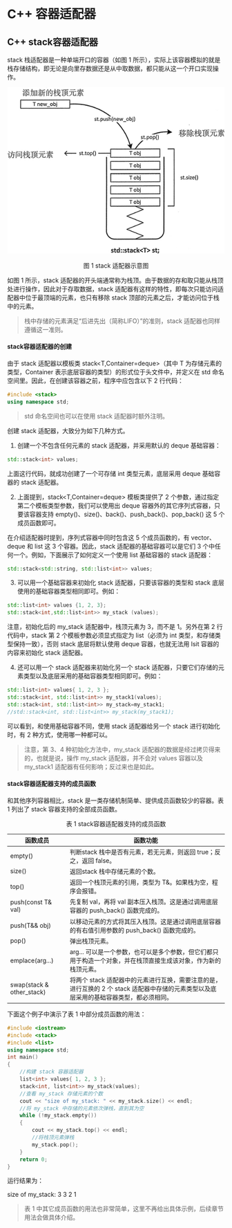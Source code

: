 

# C++ 容器适配器

## C++ stack容器适配器

stack 栈适配器是一种单端开口的容器（如图 1 所示），实际上该容器模拟的就是栈存储结构，即无论是向里存数据还是从中取数据，都只能从这一个开口实现操作。

![../imgs/stack-struct.jpg](../imgs/stack-struct.jpg)

<center>图 1 stack 适配器示意图</center>

如图 1 所示，stack 适配器的开头端通常称为栈顶。由于数据的存和取只能从栈顶处进行操作，因此对于存取数据，stack 适配器有这样的特性，即每次只能访问适配器中位于最顶端的元素，也只有移除 stack 顶部的元素之后，才能访问位于栈中的元素。

> 栈中存储的元素满足“后进先出（简称LIFO）”的准则，stack 适配器也同样遵循这一准则。

#### stack容器适配器的创建

由于 stack 适配器以模板类 stack<T,Container=deque<T>>（其中 T 为存储元素的类型，Container 表示底层容器的类型）的形式位于<stack>头文件中，并定义在 std 命名空间里。因此，在创建该容器之前，程序中应包含以下 2 行代码：

```c++
#include <stack>
using namespace std;
```

> std 命名空间也可以在使用 stack 适配器时额外注明。

创建 stack 适配器，大致分为如下几种方式。

1) 创建一个不包含任何元素的 stack 适配器，并采用默认的 deque 基础容器：

```c++
std::stack<int> values;
```

上面这行代码，就成功创建了一个可存储 int 类型元素，底层采用 deque 基础容器的 stack 适配器。

2) 上面提到，stack<T,Container=deque<T>> 模板类提供了 2 个参数，通过指定第二个模板类型参数，我们可以使用出 deque 容器外的其它序列式容器，只要该容器支持 empty()、size()、back()、push_back()、pop_back() 这 5 个成员函数即可。

在介绍适配器时提到，序列式容器中同时包含这 5 个成员函数的，有 vector、deque 和 list 这 3 个容器。因此，stack 适配器的基础容器可以是它们 3 个中任何一个。例如，下面展示了如何定义一个使用 list 基础容器的 stack 适配器：

```c++
std::stack<std::string, std::list<int>> values;
```

3) 可以用一个基础容器来初始化 stack 适配器，只要该容器的类型和 stack 底层使用的基础容器类型相同即可。例如：

```c++
std::list<int> values {1, 2, 3};
std::stack<int,std::list<int>> my_stack (values);
```

注意，初始化后的 my_stack 适配器中，栈顶元素为 3，而不是 1。另外在第 2 行代码中，stack 第 2 个模板参数必须显式指定为 list<int>（必须为 int 类型，和存储类型保持一致），否则 stack 底层将默认使用 deque 容器，也就无法用 lsit 容器的内容来初始化 stack 适配器。

4) 还可以用一个 stack 适配器来初始化另一个 stack 适配器，只要它们存储的元素类型以及底层采用的基础容器类型相同即可。例如：

```C++
std::list<int> values{ 1, 2, 3 };
std::stack<int, std::list<int>> my_stack1(values);
std::stack<int, std::list<int>> my_stack=my_stack1;
//std::stack<int, std::list<int>> my_stack(my_stack1);
```

可以看到，和使用基础容器不同，使用 stack 适配器给另一个 stack 进行初始化时，有 2 种方式，使用哪一种都可以。

> 注意，第 3、4 种初始化方法中，my_stack 适配器的数据是经过拷贝得来的，也就是说，操作 my_stack 适配器，并不会对 values 容器以及 my_stack1 适配器有任何影响；反过来也是如此。

#### stack容器适配器支持的成员函数

和其他序列容器相比，stack 是一类存储机制简单、提供成员函数较少的容器。表 1 列出了 stack 容器支持的全部成员函数。

<center>表 1 stack容器适配器支持的成员函数</center>

| 函数成员                     | 函数功能                                                     |
| ---------------------------- | ------------------------------------------------------------ |
| empty()                      | 判断stack 栈中是否有元素，若无元素，则返回 true；反之，返回 false。 |
| size()                       | 返回stack 栈中存储元素的个数。                               |
| top()                        | 返回一个栈顶元素的引用，类型为 T&。如果栈为空，程序会报错。  |
| push(const T& val)           | 先复制 val，再将 val 副本压入栈顶。这是通过调用底层容器的 push_back() 函数完成的。 |
| push(T&& obj)                | 以移动元素的方式将其压入栈顶。这是通过调用底层容器的有右值引用参数的 push_back() 函数完成的。 |
| pop()                        | 弹出栈顶元素。                                               |
| emplace(arg...)              | arg... 可以是一个参数，也可以是多个参数，但它们都只用于构造一个对象，并在栈顶直接生成该对象，作为新的栈顶元素。 |
| swap(stack<T> & other_stack) | 将两个 stack 适配器中的元素进行互换，需要注意的是，进行互换的 2 个 stack 适配器中存储的元素类型以及底层采用的基础容器类型，都必须相同。 |
下面这个例子中演示了表 1 中部分成员函数的用法：

```c++
#include <iostream>
#include <stack>
#include <list>
using namespace std;
int main()
{
    //构建 stack 容器适配器
    list<int> values{ 1, 2, 3 };
    stack<int, list<int>> my_stack(values);
    //查看 my_stack 存储元素的个数
    cout << "size of my_stack: " << my_stack.size() << endl;
    //将 my_stack 中存储的元素依次弹栈，直到其为空
    while (!my_stack.empty())
    {  
        cout << my_stack.top() << endl;
        //将栈顶元素弹栈
        my_stack.pop();
    }
    return 0;
}
```

运行结果为：

size of my_stack: 3
3
2
1

> 表 1 中其它成员函数的用法也非常简单，这里不再给出具体示例，后续章节用法会做具体介绍。